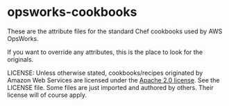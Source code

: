opsworks-cookbooks
==================

These are the attribute files for the standard Chef cookbooks used by AWS OpsWorks. 

If you want to override any attributes,
this is the place to look for the originals.

 

LICENSE: Unless otherwise stated, cookbooks/recipes originated by Amazon Web Services are licensed
under the [Apache 2.0 license](http://aws.amazon.com/apache2.0/). See the LICENSE file. Some files
are just imported and authored by others. Their license will of course apply.
